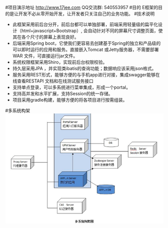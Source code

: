 ﻿#项目演示地址
http://www.17jee.com     QQ交流群: 540553957
#目的
E框架的目的是让开发不必从零开始开发，让开发者只关注自己的业务功能。
#技术说明
* 此框架采用前后台分开，前后台都可以单独部署，前端采用轻量级的扁平化设计（html+javascript+Bootstrap）, 会自动针对不同的屏幕尺寸调整页面，使其在各个尺寸的屏幕上表现良好。 
* 后端采用Spring boot，它使我们更容易去创建基于Spring的独立和产品级的可以即时运行的应用和服务。直接嵌入Tomcat 或Jetty服务器，不需要部署WAR 文件，可直接运行jar文件。
* 系统权限框架采用Shiro，实现前后台权限校验。
* 持久层采用JPA ，并实现类ibatis的查询功能；数据响应该采用json格式。
* 服务采用REST形式，能够方便的与手机app进行对接，集成swagger能够在线查看RESTAPI 文档和在线测试服务接口
* 支持单点登录，可以多系统进行菜单集成，形成一个portal。
* 支持高并发和水平扩展，支持Session的统一存储。
* 项目采用gradle构建，能够方便的将各项目进行按需组装。


#多系统构架
![](e-core-static/src/main/resources/public/readme/jiagou.jpg)